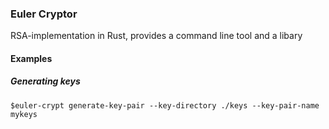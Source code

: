 ### Euler Cryptor

RSA-implementation in Rust, provides a command line tool and a libary

#### Examples

##### Generating keys

`$euler-crypt generate-key-pair --key-directory ./keys --key-pair-name mykeys`

